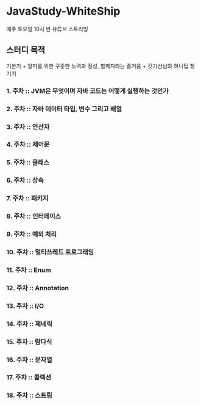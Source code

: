 # JavaStudy-WhiteShip
매주 토요일 10시 반 유튜브 스트리밍

## 스터디 목적
기본기 + 알파를 위한 꾸준한 노력과 정성, 함께자라는 즐거움 + 갓기선님의 허니팁 챙기기

### 1. 주차 :: JVM은 무엇이며 자바 코드는 어떻게 실행하는 것인가
### 2. 주차 :: 자바 데이터 타입, 변수 그리고 배열
### 3. 주차 :: 연산자
### 4. 주차 :: 제어문
### 5. 주차 :: 클래스
### 6. 주차 :: 상속
### 7. 주차 :: 패키지
### 8. 주차 :: 인터페이스
### 9. 주차 :: 예외 처리
### 10. 주차 :: 멀티쓰레드 프로그래밍
### 11. 주차 :: Enum
### 12. 주차 :: Annotation
### 13. 주차 :: I/O
### 14. 주차 :: 제네릭
### 15. 주차 :: 람다식
### 16. 주차 :: 문자열
### 17. 주차 :: 콜렉션
### 18. 주차 :: 스트림